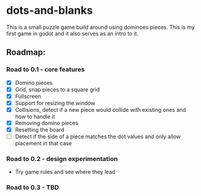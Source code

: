 # dots-and-blanks

This is a small puzzle game build around using dominoes pieces. This is my first game in godot and it also serves as an intro to it.

## Roadmap:
	
### Road to 0.1 - core features
- [x] Domino pieces
- [x] Grid, snap pieces to a square grid
- [x] Fullscreen
- [x] Support for resizing the window
- [x] Collisions, detect if a new piece would collide with existing ones and how to handle it
- [x] Removing domino pieces
- [x] Resetting the board
- [ ] Detect if the side of a piece matches the dot values and only allow placement in that case

### Road to 0.2 - design experimentation
- Try game rules and see where they lead

### Road to 0.3 - TBD
